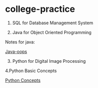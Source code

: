 # college-practice

1. SQL for Database Management System

2. Java for Object Oriented Programming

Notes for java:

[Java-oops](./java/Java-oops-README.md)

3. Python for Digital Image Processing

4.Python Basic Concepts

[Python Concepts](./python/python-notes.md)
